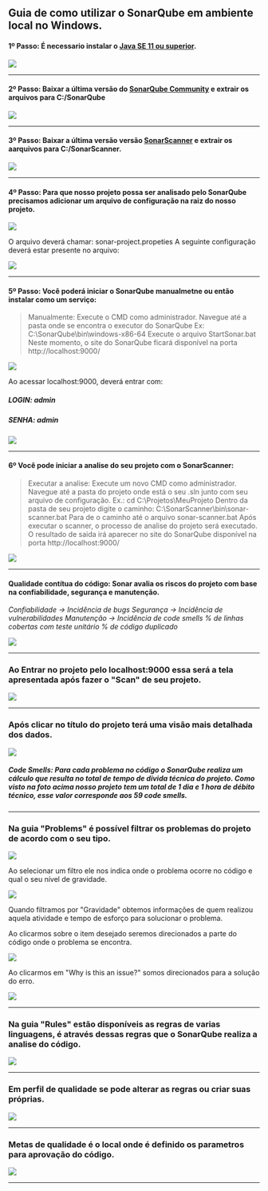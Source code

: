 ## Guia de como utilizar o SonarQube em ambiente local no Windows.

#### 1º Passo: É necessario instalar o [Java SE 11 ou superior](https://www.oracle.com/br/java/technologies/javase-downloads.html).

![](image/javase.png)

-----
#### 2º Passo: Baixar a última versão do [SonarQube Community](https://www.sonarqube.org/downloads/) e extrair os arquivos para C:/SonarQube 

![](image/sonarQubeDownload.png)

-----
#### 3º Passo: Baixar a última versão versão [SonarScanner](https://docs.sonarqube.org/latest/analysis/scan/sonarscanner/) e extrair os aarquivos para C:/SonarScanner.

![](image/sonarScannerDownload.png)

-----
#### 4º Passo: Para que nosso projeto possa ser analisado pelo SonarQube precisamos  adicionar um arquivo de configuração na raiz do nosso projeto.

![](image/sonar-project.png)

O arquivo deverá chamar: sonar-project.propeties
 A seguinte configuração deverá estar presente no arquivo:

![](image/sonar-project-configuration.png)

----
#### 5º Passo: Você poderá iniciar o SonarQube manualmetne ou então instalar como um serviço:
>Manualmente:
Execute o CMD como administrador.
Navegue até a pasta onde se encontra o executor do SonarQube
Ex: C:\SonarQube\bin\windows-x86-64
Execute o arquivo StartSonar.bat
Neste momento, o site do SonarQube ficará disponível na porta http://localhost:9000/

![](image/SonarCloud.png)

Ao acessar localhost:9000, deverá entrar com: 
##### LOGIN: **admin**
##### SENHA: **admin**

![](image/Login.png)

------
#### 6º Você pode iniciar a analise do seu projeto com o SonarScanner:
>Executar a analise:
Execute um novo CMD como administrador.
Navegue até a pasta do projeto onde está o seu .sln junto com seu arquivo de configuração.
Ex.: cd C:\Projetos\MeuProjeto
Dentro da pasta de seu projeto digite o caminho:
C:\SonarScanner\bin\sonar-scanner.bat
Para de o caminho até o arquivo sonar-scanner.bat
Após executar o scanner, o processo de analise do projeto será executado. O resultado de saida irá aparecer no site do SonarQube disponível na porta http://localhost:9000/ 

![](image/SonarScanner.png)

----

#### Qualidade contítua do código: Sonar avalia os riscos do projeto com base na confiabilidade, segurança e manutenção.

*Confiabilidade -> Incidência de bugs*
*Segurança -> Incidência de vulnerabilidades*
*Manutenção -> Incidência de code smells*
*% de linhas cobertas com teste unitário*
*% de código duplicado*

![](image/exemploDeProjetoMaior.png)

----

### Ao Entrar no projeto pelo localhost:9000 essa será a tela apresentada após fazer o "Scan" de seu projeto.

![](image/telaInicial.png)


-----
### Após clicar no título do projeto terá uma visão mais detalhada  dos dados.

![](image/debitoTecnico.png)

##### Code Smells: Para cada problema no código o SonarQube realiza um cálculo que resulta  no total de tempo de divida técnica do projeto. Como visto na foto acima nosso projeto tem um total de 1 dia e 1 hora de débito técnico, esse valor corresponde aos 59 code smells.
----

### Na guia "Problems" é possível filtrar os problemas do projeto de acordo com o seu tipo.

![](image/filtroDeProblemas.png)

Ao selecionar um filtro ele nos indica onde o problema ocorre no código e qual o seu nível de gravidade.

![](image/problemas.png)

Quando filtramos por "Gravidade" obtemos informações de quem realizou aquela atividade e tempo de esforço para solucionar o problema.

Ao clicarmos sobre o item desejado seremos direcionados a parte do código onde o problema se encontra.

![](image/codigoComProblema.png)

Ao clicarmos em "Why is this an issue?" somos direcionados para a solução do erro.

![](image/resolucaoDeProblema.png)

-----
### Na guia "Rules" estão disponíveis as regras de varias linguagens, é através dessas regras que o SonarQube realiza a analise do código.

![](image/regras.png)

----
### Em perfil de qualidade se pode alterar as regras ou criar suas próprias.

![](image/perfilDeQualidade.png)

----
### Metas de qualidade é o local onde é definido os parametros para  aprovação do código.

![](image/metasDeQualidade.png)

--------

